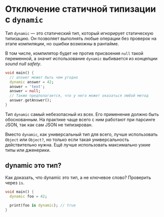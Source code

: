 # Отключение статичной типизации с `dynamic`

Тип `dynamic` — это статический тип, который игнорирует статическую типизацию.
Он позволяет выполнять любые операции без проверок на этапе компиляции, но ошибки возможны в рантайме.

В том числе, компилятор будет не против присвоения `null` такой переменной,
а значит использование `dynamic` выбивается из концепции _sound null safety_.

```dart _code/dynamic.dart
void main() {
  // answer может быть чем угодно
  dynamic answer = 42;
  answer = 'text';
  answer = null;
  // Также предполагается, что у него может оказаться любой метод
  answer.getAnswer();
}
```

Тип `dynamic` самый небезопасный из всех.
Его применение должно быть обоснованным.
На практике чаще всего c ним работают при парсинге JSON,
так как сам JSON не типизирован.

Вместо `dynamic`, как универсальный тип для всего, лучше использовать `Object` или `Object?`, но только если такая универсальность действительно нужна. Ещё лучше использовать максимально узкие типы или дженерики.

## dynamic это тип?

Как доказать, что dynamic это тип, а не ключевое слово? Проверить через `is`.

```dart
void main() {
  dynamic foo = 42;
  
  print(foo is dynamic); // true
}

```